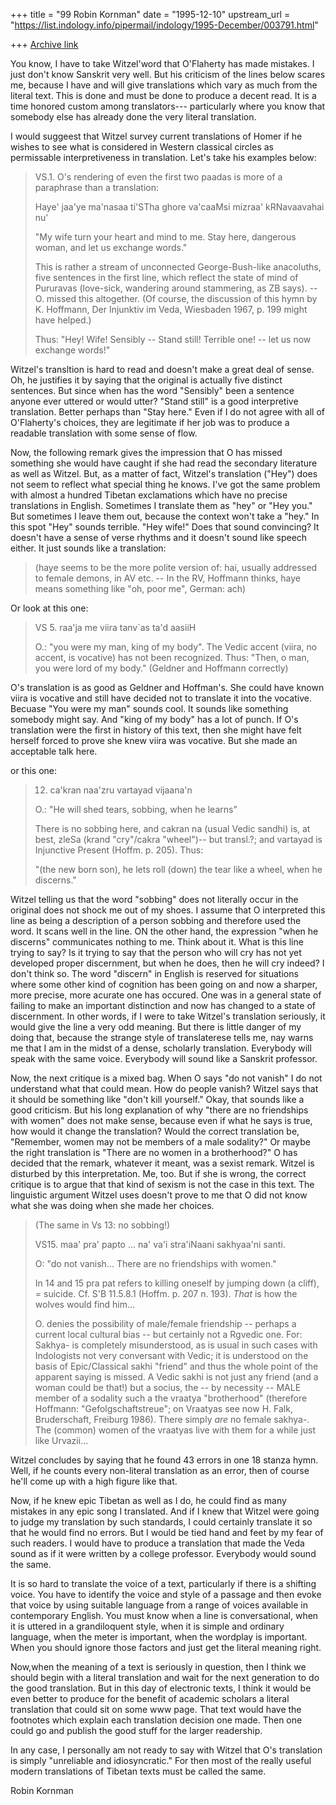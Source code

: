 +++
title = "99 Robin Kornman"
date = "1995-12-10"
upstream_url = "https://list.indology.info/pipermail/indology/1995-December/003791.html"

+++
[Archive link](https://list.indology.info/pipermail/indology/1995-December/003791.html)

You know, I have to take Witzel'word that O'Flaherty has made mistakes. I
just don't know Sanskrit very well. But his criticism of the lines below
scares me, because I have and will give translations which vary as much from
the literal text. This is done and must be done to produce a decent read. It
is a time honored custom among translators--- particularly where you know
that somebody else has already done the very literal translation. 

I would suggeest that Witzel survey current translations of Homer if he
wishes to see what is considered in Western classical circles as permissable
interpretiveness in translation. Let's take his examples below:
>
>
>
>VS.1. O's rendering of even the first two paadas is more of a paraphrase
>than a translation:
>
>Haye' jaa'ye ma'nasaa ti'STha ghore
>va'caaMsi mizraa' kRNavaavahai nu'
>
>"My wife turn your heart and mind to me. Stay here, dangerous woman, and
>let us exchange words."
>
>This is rather a stream of unconnected George-Bush-like anacoluths, five
>sentences in the first line, which reflect the state of mind of Pururavas
>(love-sick, wandering around stammering, as ZB says). -- O. missed this
>altogether. (Of course, the discussion of this hymn by K. Hoffmann,
>Der Injunktiv im Veda, Wiesbaden 1967, p. 199 might have helped.)
>
>Thus:
>"Hey! Wife! Sensibly -- Stand still! Terrible one! -- let us now exchange
>words!"

Witzel's transltion is hard to read and doesn't make a great deal of sense.
Oh, he justifies it by saying that the original is actually five distinct
sentences. But since when has the word "Sensibly" been a sentence anyone
ever uttered or would utter? "Stand still" is a good interpretive
translation. Better perhaps than "Stay here." Even if I do not agree with
all of O'Flaherty's choices, they are legitimate if her job was to produce a
readable translation with some sense of flow. 

Now, the following remark gives the impression that O has missed something
she would have caught if she had read the secondary literature as well as
Witzel.  But, as a matter of fact, Witzel's translation ("Hey") does not
seem to reflect what special thing he knows. I've got the same problem with
almost a hundred Tibetan exclamations which have no precise translations in
English.  Sometimes I translate them as "hey" or "Hey you." But sometimes I
leave them out, because the context won't take a "hey." In this spot "Hey"
sounds terrible. "Hey wife!"  Does that sound convincing?  It doesn't have a
sense of verse rhythms and it doesn't sound like speech either. It just
sounds like a translation:

>(haye seems to be the more polite version of: hai, usually addressed to
>female demons, in AV etc. -- In the RV, Hoffmann thinks, haye means
>something like "oh, poor me", German: ach)
>
Or look at this one:

>VS 5. raa'ja me viira tanv`as ta'd aasiiH
>
>O.: "you were my man, king of my body".
>The Vedic accent  (viira, no accent, is vocative) has not been
>recognized.
>Thus:
>"Then, o man, you were lord of my body."
>(Geldner and Hoffmann correctly)

O's translation is as good as Geldner and Hoffman's. She could have known
viira is vocative and still have decided not to translate it into the
vocative. Becuase "You were my man" sounds cool. It sounds like something
somebody might say. And "king of my body" has a lot of punch. If O's
translation were the first in history of this text, then she might have felt
herself forced to prove she knew viira was vocative.  But she made an
acceptable talk here. 

or this one:

>12. ca'kran naa'zru vartayad vijaana'n
>
>O.: "He will shed tears, sobbing, when he learns"
>
>There  is no sobbing here, and  cakran na (usual Vedic sandhi) is, at
>best, zleSa (krand "cry"/cakra "wheel")-- but transl.?; and vartayad is
>Injunctive Present (Hoffm. p. 205). Thus:
>
>"(the new born son), he lets roll (down) the tear like a wheel, when he
>discerns."

Witzel telling us that the word "sobbing" does not literally occur in the
original does not shock me out of my shoes. I assume that O interpreted this
line as being a description of a person sobbing and therefore used the word.
It scans well in the line. ON the other hand, the expression "when he
discerns" communicates nothing to me. Think about it. What is this line
trying to say? Is it trying to say that the person who will cry has not yet
developed proper discernment, but when he does, then he will cry indeed?  I
don't think so. 
    The word "discern" in English is reserved for situations where some
other kind of cognition has been going on and now a sharper, more precise,
more acurate one has occured. One was in a general state of failing to make
an important distinction and now has changed to a state of discernment. In
other words, if I were to take Witzel's translation seriously, it would give
the line a very odd meaning. But there is little danger of my doing that,
because the strange style of translaterese tells me, nay warns me that I am
in the midst of a dense, scholarly translation.  Everybody will speak with
the same voice. Everybody will sound like a Sanskrit professor. 

Now, the next critique is a mixed bag. When O says "do not vanish" I do not
understand what that could mean.  How do people vanish?  Witzel says that it
should be something like "don't kill yourself." Okay, that sounds like a
good criticism.  But his long explanation of why "there are no friendships
with women" does not make sense, because even if what he says is true, how
would it change the translation?  Would the correct translation be,
"Remember, women may not be members of a male sodality?" Or maybe the right
translation is "There are no women in a brotherhood?" O has decided that the
remark, whatever it meant, was a sexist remark. Witzel is disturbed by this
interpretation. Me, too.  But if she is wrong, the correct critique is to
argue that that kind of sexism is not the case in this text. The linguistic
argument Witzel uses doesn't prove to me that O did not know what she was
doing when she made her choices.

>(The same in Vs 13: no sobbing!)
>
>VS15. maa' pra' papto ... na' va'i stra'iNaani sakhyaa'ni santi.
>
>O: "do not vanish... There are no friendships with women."
>
>
>In 14 and 15 pra pat refers to killing oneself by jumping down (a cliff),
>= suicide. Cf. S'B 11.5.8.1 (Hoffm. p. 207 n. 193). *That* is how the
>wolves would find him...
>
>O. denies the possibility of male/female friendship -- perhaps a current
>local cultural bias -- but certainly not a Rgvedic one. For:
>Sakhya- is completely misunderstood, as is usual in such cases with
>Indologists not very conversant with Vedic; it is understood on the basis
>of Epic/Classical sakhi "friend" and thus the whole point of the apparent
>saying is missed.
>A Vedic sakhi is not just any friend (and a woman could be that!) but a
>socius, the -- by necessity -- MALE member of a sodality such a the
>vraatya "brotherhood" (therefore Hoffmann: "Gefolgschaftstreue"; on
>Vraatyas see now H. Falk, Bruderschaft, Freiburg 1986). There simply
>*are* no female sakhya-. The (common) women of the vraatyas live with
>them for a while just like Urvazii...

Witzel concludes by saying that he found 43 errors in one 18 stanza hymn.
Well, if he counts every non-literal translation as an error, then of course
he'll come up with a high figure like that. 

Now, if he knew epic Tibetan as well as I do, he could find as many mistakes
in any epic song I translated. And if I knew that Witzel were going to judge
my translation by such standards, I could certainly translate it so that he
would find no errors. But I would be tied hand and feet by my fear of such
readers. I would have to produce a translation  that made the Veda sound as
if it were written by a college professor. Everybody would sound the same.

It is so hard to translate the voice of a text, particularly if there is a
shifting voice. You have to identify the voice and style of a passage and
then evoke that voice by using suitable language from a range of voices
available in contemporary English. You must know when a line is
conversational, when it is uttered in a grandiloquent style, when it is
simple and ordinary language, when the meter is important, when the wordplay
is important. When you should ignore those factors and just get the literal
meaning right. 

Now,when the meaning of a text is seriously in question, then I think we
should begin with a literal translation and wait for the next generation to
do the good translation. But in this day of electronic texts, I think it
would be even better to produce for the benefit of academic scholars a
literal translation that could sit on some www page. That text would have
the footnotes which explain each translation decision one made.  Then one
could go and publish the good stuff for the larger readership.   

In any case, I personally am not ready to say with Witzel that O's
translation is simply "unreliable and idiosyncratic." For then most of the
really useful modern translations of Tibetan texts must be called the same. 

Robin Kornman






